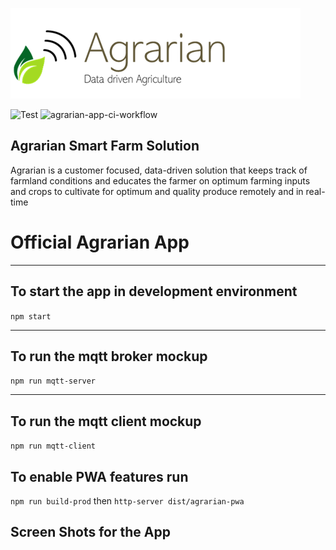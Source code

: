 ![](/screenshots/Agrarian-Logo-1.png)

![Test](https://github.com/ertush/Agrarian/workflows/Test/badge.svg)
![agrarian-app-ci-workflow](https://github.com/ertush/Agrarian/workflows/agrarian-app-ci-workflow/badge.svg)
## Agrarian Smart Farm Solution

Agrarian is a customer focused, data-driven solution that keeps track of farmland conditions and educates the farmer on optimum farming inputs and crops to cultivate for optimum and quality produce remotely and in real-time
 
# Official Agrarian App
<hr>

## To start the app in development environment
```npm start```
<hr>

## To run the mqtt broker mockup
```npm run mqtt-server```
<hr>

## To run the mqtt client mockup
```npm run mqtt-client```

## To enable PWA features run
```npm run build-prod``` then ```http-server dist/agrarian-pwa```

## Screen Shots for the App





